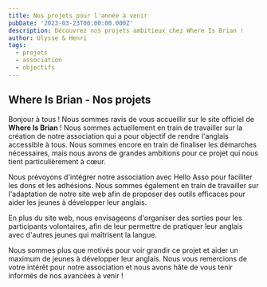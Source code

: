 ```yaml
---
title: Nos projets pour l'année à venir
pubDate: '2023-03-23T00:00:00.000Z'
description: Découvrez nos projets ambitieux chez Where Is Brian !
author: Ulysse & Henri
tags:
  - projets
  - association
  - objectifs
---
```


## Where Is Brian - Nos projets

Bonjour à tous ! Nous sommes ravis de vous accueillir sur le site officiel de **Where Is Brian** ! Nous sommes actuellement en train de travailler sur la création de notre association qui a pour objectif de rendre l'anglais accessible à tous. Nous sommes encore en train de finaliser les démarches nécessaires, mais nous avons de grandes ambitions pour ce projet qui nous tient particulièrement à cœur.

Nous prévoyons d'intégrer notre association avec Hello Asso pour faciliter les dons et les adhésions. Nous sommes également en train de travailler sur l'adaptation de notre site web afin de proposer des outils efficaces pour aider les jeunes à développer leur anglais.

En plus du site web, nous envisageons d'organiser des sorties pour les participants volontaires, afin de leur permettre de pratiquer leur anglais avec d'autres jeunes qui maîtrisent la langue.

Nous sommes plus que motivés pour voir grandir ce projet et aider un maximum de jeunes à développer leur anglais. Nous vous remercions de votre intérêt pour notre association et nous avons hâte de vous tenir informés de nos avancées à venir !
